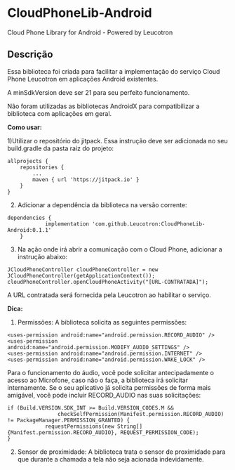# CloudPhoneLib-Android
Cloud Phone Library for Android - Powered by Leucotron

Descrição
-----------

Essa biblioteca foi criada para facilitar a implementação do serviço Cloud Phone Leucotron em aplicações Android existentes.

A minSdkVersion deve ser 21 para seu perfeito funcionamento.

Não foram utilizadas as bibliotecas AndroidX para compatibilizar a biblioteca com aplicações em geral.

**Como usar:**

1)Utilizar o repositório do jitpack. Essa instrução deve ser adicionada no seu build.gradle da pasta raiz do projeto: 

```
allprojects {
	repositories {
		...
		maven { url 'https://jitpack.io' }
	}
}
```
2) Adicionar a dependência da biblioteca na versão corrente:

```
dependencies {
	        implementation 'com.github.Leucotron:CloudPhoneLib-Android:0.1.1'
	}
```
3) Na ação onde irá abrir a comunicação com o Cloud Phone, adicionar a instrução abaixo:

```
JCloudPhoneController cloudPhoneController = new JCloudPhoneController(getApplicationContext());
cloudPhoneController.openCloudPhoneActivity("[URL-CONTRATADA]");
```
A URL contratada será fornecida pela Leucotron ao habilitar o serviço.


**Dica:**

1) Permissões:
A biblioteca solicita as seguintes permissões:
```
<uses-permission android:name="android.permission.RECORD_AUDIO" />
<uses-permission android:name="android.permission.MODIFY_AUDIO_SETTINGS" />
<uses-permission android:name="android.permission.INTERNET" />
<uses-permission android:name="android.permission.WAKE_LOCK" />
```
Para o funcionamento do áudio, você pode solicitar antecipadamente o acesso ao Microfone, caso não o faça, a biblioteca irá solicitar internamente. Se o seu aplicativo já solicita permissões de forma mais amigável, você pode incluir RECORD_AUDIO nas suas solicitações:
```
if (Build.VERSION.SDK_INT >= Build.VERSION_CODES.M &&
                checkSelfPermission(Manifest.permission.RECORD_AUDIO) != PackageManager.PERMISSION_GRANTED) {
            requestPermissions(new String[]{Manifest.permission.RECORD_AUDIO}, REQUEST_PERMISSION_CODE);
}
```

2) Sensor de proximidade:
A biblioteca trata o sensor de proximidade para que durante a chamada a tela não seja acionada indevidamente.

